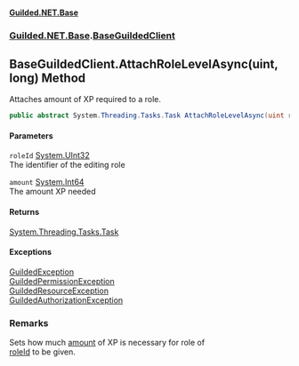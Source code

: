 
#### [Guilded.NET.Base](Guilded_NET_Base 'Guilded_NET_Base')
### [Guilded.NET.Base](Guilded_NET_Base#Guilded_NET_Base 'Guilded.NET.Base').[BaseGuildedClient](BaseGuildedClient 'Guilded.NET.Base.BaseGuildedClient')
## BaseGuildedClient.AttachRoleLevelAsync(uint, long) Method
Attaches amount of XP required to a role.  
```csharp
public abstract System.Threading.Tasks.Task AttachRoleLevelAsync(uint roleId, long amount);
```

#### Parameters
<a name='Guilded_NET_Base_BaseGuildedClient_AttachRoleLevelAsync(uint_long)_roleId'></a>
`roleId` [System.UInt32](https://docs.microsoft.com/en-us/dotnet/api/System.UInt32 'System.UInt32')  
The identifier of the editing role
  
<a name='Guilded_NET_Base_BaseGuildedClient_AttachRoleLevelAsync(uint_long)_amount'></a>
`amount` [System.Int64](https://docs.microsoft.com/en-us/dotnet/api/System.Int64 'System.Int64')  
The amount XP needed
  

#### Returns
[System.Threading.Tasks.Task](https://docs.microsoft.com/en-us/dotnet/api/System.Threading.Tasks.Task 'System.Threading.Tasks.Task')  

#### Exceptions
[GuildedException](GuildedException 'Guilded.NET.Base.GuildedException')  
[GuildedPermissionException](GuildedPermissionException 'Guilded.NET.Base.GuildedPermissionException')  
[GuildedResourceException](GuildedResourceException 'Guilded.NET.Base.GuildedResourceException')  
[GuildedAuthorizationException](GuildedAuthorizationException 'Guilded.NET.Base.GuildedAuthorizationException')  
### Remarks
Sets how much [amount](BaseGuildedClient_AttachRoleLevelAsync(uint_long)#Guilded_NET_Base_BaseGuildedClient_AttachRoleLevelAsync(uint_long)_amount 'Guilded.NET.Base.BaseGuildedClient.AttachRoleLevelAsync(uint, long).amount') of XP is necessary for role of  
[roleId](BaseGuildedClient_AttachRoleLevelAsync(uint_long)#Guilded_NET_Base_BaseGuildedClient_AttachRoleLevelAsync(uint_long)_roleId 'Guilded.NET.Base.BaseGuildedClient.AttachRoleLevelAsync(uint, long).roleId') to be given.

